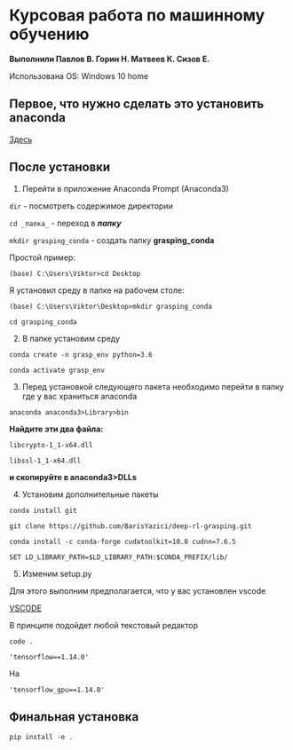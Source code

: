 # Курсовая работа по машинному обучению

**Выполнили Павлов В. Горин Н. Матвеев К. Сизов Е.**

Использована OS: Windows 10 home

## Первое, что нужно сделать это установить anaconda

[Здесь](https://www.anaconda.com/products/distribution)

## После установки

1. Перейти в приложение  Anaconda Prompt (Anaconda3)

`dir` - посмотреть содержимое директории

`cd _папка_` - переход в **_папку_**

`mkdir grasping_conda` - создать папку **grasping_conda**

Простой пример:

`(base) C:\Users\Viktor>cd Desktop`

Я установил среду в папке на рабочем столе:

`(base) C:\Users\Viktor\Desktop>mkdir grasping_conda`

`cd grasping_conda`

2. В папке установим среду

`conda create -n grasp_env python=3.6`

`conda activate grasp_env`

3. Перед установкой следующего пакета необходимо перейти в папку где у вас храниться anaconda 

`anaconda anaconda3>Library>bin`

**Найдите эти два файла:**

`libcrypto-1_1-x64.dll`

`libssl-1_1-x64.dll`

**и скопируйте в anaconda3>DLLs**

4. Установим дополнительные пакеты

`conda install git`

`git clone https://github.com/BarisYazici/deep-rl-grasping.git`

`conda install -c conda-forge cudatoolkit=10.0 cudnn=7.6.5`

`SET LD_LIBRARY_PATH=$LD_LIBRARY_PATH:$CONDA_PREFIX/lib/`

5. Изменим setup.py

Для этого выполним предполагается, что у вас установлен vscode

[VSCODE](https://code.visualstudio.com/download)

В принципе подойдет любой текстовый редактор

`code .`

`'tensorflow==1.14.0'`

На

`'tensorflow_gpu==1.14.0'`

## Финальная установка

`pip install -e .`

